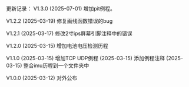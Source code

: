 更新记录：
V1.3.0
    (2025-07-01) 增加pit例程。

V1.2.2
    (2025-03-19) 修复画线函数错误的bug

V1.2.1
    (2025-03-17) 修改2寸ips屏幕引脚注释中的错误

V1.2.0
    (2025-03-15) 增加电池电压检测历程
   
V1.1.0
    (2025-03-15) 增加TCP UDP例程
    (2025-03-15) 添加例程注释
    (2025-03-15) 整合imu历程到一个文件夹中

V1.0.0
    (2025-03-12) 对外公布

